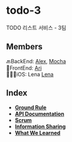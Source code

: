 # todo-3
TODO 리스트 서비스 - 3팀

## Members
🔙BackEnd: [Alex](https://github.com/haveagood), [Mocha](https://github.com/sedin2)
<br>
🍊FrontEnd: [Ari](https://github.com/kiyoesjh)
<br>
🙆🏻‍♀️iOS: Lena [Lena](https://github.com/dev-Lena)

## Index

- **[Ground Rule](../../wiki/Ground-Rule)**
- **[API Documentation](../../wiki/API-Documentation)**
- **[Scrum](https://docs.google.com/spreadsheets/d/1IVWN01m2gqBKHYESzh7-0WSiWNYghZElgEYEqncGGDc/edit#gid=0)**
- **[Information Sharing](../../wiki/Information-Sharing)**
- **[What We Learned](https://docs.google.com/spreadsheets/d/1fOvSth4s7ZpKm2MZ4otg_6OG1Yk4AJyIPgkAfiJUS3o/edit#gid=1386834576)**
